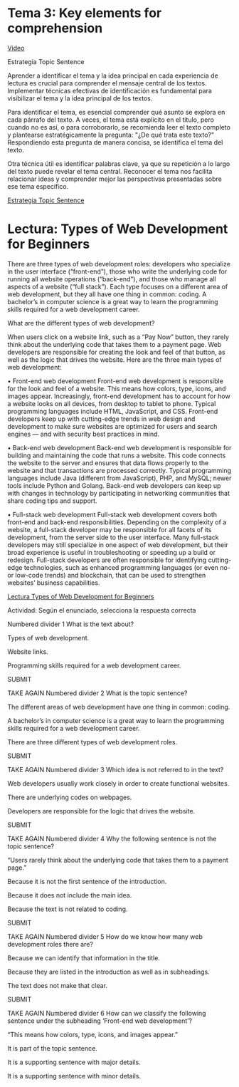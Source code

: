 # Tema 3: Key elements for comprehension

[Video](https://www.youtube.com/watch?v=tvYgHJ7WyOk)

Estrategia Topic Sentence

Aprender a identificar el tema y la idea principal en cada experiencia de lectura es crucial para comprender el mensaje central de los textos. Implementar técnicas efectivas de identificación es fundamental para visibilizar el tema y la idea principal de los textos.

Para identificar el tema, es esencial comprender qué asunto se explora en cada párrafo del texto. A veces, el tema está explícito en el título, pero cuando no es así, o para corroborarlo, se recomienda leer el texto completo y plantearse estratégicamente la pregunta: "¿De qué trata este texto?" Respondiendo esta pregunta de manera concisa, se identifica el tema del texto.

Otra técnica útil es identificar palabras clave, ya que su repetición a lo largo del texto puede revelar el tema central. Reconocer el tema nos facilita relacionar ideas y comprender mejor las perspectivas presentadas sobre ese tema específico.

[Estrategia Topic Sentence](./Estrategia-Topic-Sentence.pdf)

# Lectura: Types of Web Development for Beginners

There are three types of web development roles: developers who specialize in the user interface (“front-end”), those who write the underlying code for running all website operations (“back-end”), and those who manage all aspects of a website (“full stack”). Each type focuses on a different area of web development, but they all have one thing in common: coding. A bachelor’s in computer science is a great way to learn the programming skills required for a web development career.

What are the different types of web development?

When users click on a website link, such as a “Pay Now” button, they rarely think about the underlying code that takes them to a payment page. Web developers are responsible for creating the look and feel of that button, as well as the logic that drives the website. Here are the three main types of web development:

•
Front-end web development
Front-end web development is responsible for the look and feel of a website. This means how colors, type, icons, and images appear. Increasingly, front-end development has to account for how a website looks on all devices, from desktop to tablet to phone. Typical programming languages include HTML, JavaScript, and CSS. Front-end developers keep up with cutting-edge trends in web design and development to make sure websites are optimized for users and search engines — and with security best practices in mind.

•
Back-end web development
Back-end web development is responsible for building and maintaining the code that runs a website. This code connects the website to the server and ensures that data flows properly to the website and that transactions are processed correctly. Typical programming languages include Java (different from JavaScript), PHP, and MySQL; newer tools include Python and Golang. Back-end web developers can keep up with changes in technology by participating in networking communities that share coding tips and support.

•
Full-stack web development
Full-stack web development covers both front-end and back-end responsibilities. Depending on the complexity of a website, a full-stack developer may be responsible for all facets of its development, from the server side to the user interface. Many full-stack developers may still specialize in one aspect of web development, but their broad experience is useful in troubleshooting or speeding up a build or redesign. Full-stack developers are often responsible for identifying cutting-edge technologies, such as enhanced programming languages (or even no- or low-code trends) and blockchain, that can be used to strengthen websites’ business capabilities.

[Lectura Types of Web Development for Beginners](./Lectura-Types-of-Web-Development-for-Beginners.pdf)

Actividad: Según el enunciado, selecciona la respuesta correcta

Numbered divider 1
What is the text about?

Types of web development.

Website links.

Programming skills required for a web development career.

SUBMIT


TAKE AGAIN
Numbered divider 2
What is the topic sentence?

The different areas of web development have one thing in common: coding.

A bachelor’s in computer science is a great way to learn the programming skills required for a web development career.

There are three different types of web development roles.

SUBMIT


TAKE AGAIN
Numbered divider 3
Which idea is not referred to in the text?

Web developers usually work closely in order to create functional websites.

There are underlying codes on webpages.

Developers are responsible for the logic that drives the website.

SUBMIT


TAKE AGAIN
Numbered divider 4
Why the following sentence is not the topic sentence?

 

“Users rarely think about the underlying code that takes them to a payment page.”

Because it is not the first sentence of the introduction.

Because it does not include the main idea.

Because the text is not related to coding.

SUBMIT


TAKE AGAIN
Numbered divider 5
How do we know how many web development roles there are?

Because we can identify that information in the title.

Because they are listed in the introduction as well as in subheadings.

The text does not make that clear.

SUBMIT


TAKE AGAIN
Numbered divider 6
How can we classify the following sentence under the subheading ‘Front-end web development’?

 

“This means how colors, type, icons, and images appear.”

It is part of the topic sentence.

It is a supporting sentence with major details.

It is a supporting sentence with minor details.


